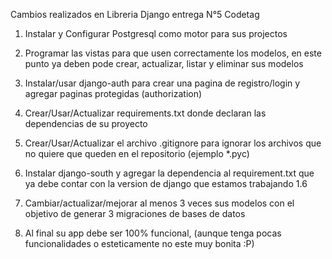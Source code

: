 Cambios realizados en Libreria Django entrega N°5 Codetag

1. Instalar y Configurar Postgresql como motor para sus projectos

2. Programar las vistas para que usen correctamente los modelos, en este punto ya deben pode crear, actualizar, listar y eliminar sus modelos

3. Instalar/usar django-auth para crear una pagina de registro/login y agregar paginas protegidas (authorization)

4. Crear/Usar/Actualizar requirements.txt donde declaran las dependencias de su proyecto

5. Crear/Usar/Actualizar el archivo .gitignore para ignorar los archivos que no quiere que queden en el repositorio (ejemplo *.pyc)

6. Instalar django-south y agregar la dependencia al requirement.txt que ya debe contar con la version de django que estamos trabajando 1.6

7. Cambiar/actualizar/mejorar al menos 3 veces sus modelos con el objetivo de generar 3 migraciones de bases de datos

8. Al final su app debe ser 100% funcional, (aunque tenga pocas funcionalidades o esteticamente no este muy bonita :P)


